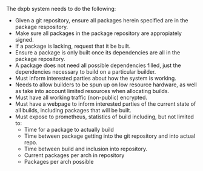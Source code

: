 The dxpb system needs to do the following:
- Given a git repository, ensure all packages herein specified are in the
  package respository.
- Make sure all packages in the package repository are appropiately signed.
- If a package is lacking, request that it be built.
- Ensure a package is only built once its dependencies are all in the package
  repository.
- A package does not need all possible dependencies filled, just the
  dependencies necessary to build on a particular builder.
- Must inform interested parties about how the system is working.
- Needs to allow builders to be spun up on low resource hardware, as well as
  take into account limited resources when allocating builds.
- Must have all working traffic (non-public) encrypted.
- Must have a webpage to inform interested parties of the current state of all
  builds, including packages that will be built.
- Must expose to prometheus, statistics of build including, but not limited to:
  	- Time for a package to actually build
  	- Time between package getting into the git repository and into actual
	  repo.
	- Time between build and inclusion into repository.
	- Current packages per arch in repository
	- Packages per arch possible
